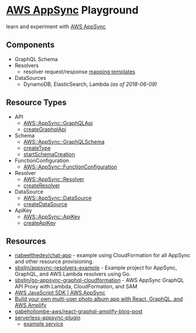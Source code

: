# [AWS AppSync](https://aws.amazon.com/appsync/) Playground

learn and experiment with [AWS AppSync](https://aws.amazon.com/appsync/)

## Components

* GraphQL Schema
* Resolvers
    * resolver request/response [mapping templates](https://docs.aws.amazon.com/appsync/latest/devguide/resolver-mapping-template-reference.html)
* DataSources
    * DynamoDB, ElasticSearch, Lambda *(as of 2018-06-09)*

## Resource Types

* API
    * [AWS::AppSync::GraphQLApi](https://docs.aws.amazon.com/AWSCloudFormation/latest/UserGuide/aws-resource-appsync-graphqlapi.html)
    * [createGraphqlApi](https://docs.aws.amazon.com/AWSJavaScriptSDK/latest/AWS/AppSync.html#createGraphqlApi-property)
* Schema
    * [AWS::AppSync::GraphQLSchema](https://docs.aws.amazon.com/AWSCloudFormation/latest/UserGuide/aws-resource-appsync-graphqlschema.html)
    * [createType](https://docs.aws.amazon.com/AWSJavaScriptSDK/latest/AWS/AppSync.html#createType-property)
    * [startSchemaCreation](https://docs.aws.amazon.com/AWSJavaScriptSDK/latest/AWS/AppSync.html#startSchemaCreation-property)
* FunctionConfiguration
  * [AWS::AppSync::FunctionConfiguration](https://docs.aws.amazon.com/AWSCloudFormation/latest/UserGuide/aws-resource-appsync-functionconfiguration.htm)
* Resolver
    * [AWS::AppSync::Resolver](https://docs.aws.amazon.com/AWSCloudFormation/latest/UserGuide/aws-resource-appsync-resolver.html)
    * [createResolver](https://docs.aws.amazon.com/AWSJavaScriptSDK/latest/AWS/AppSync.html#createResolver-property)
* DataSource
    * [AWS::AppSync::DataSource](https://docs.aws.amazon.com/AWSCloudFormation/latest/UserGuide/aws-resource-appsync-datasource.html)
    * [createDataSource](https://docs.aws.amazon.com/AWSJavaScriptSDK/latest/AWS/AppSync.html#createDataSource-property)
* ApiKey
    * [AWS::AppSync::ApiKey](https://docs.aws.amazon.com/AWSCloudFormation/latest/UserGuide/aws-resource-appsync-apikey.html)
    * [createApiKey](https://docs.aws.amazon.com/AWSJavaScriptSDK/latest/AWS/AppSync.html#createApiKey-property)

## Resources

* [nabeelthedev/chat-app](https://github.com/nabeelthedev/chat-app) - example using CloudFormation for all AppSync and other resource provisioning.
* [sbstjn/appsync-resolvers-example](https://github.com/sbstjn/appsync-resolvers-example) - Example project for AppSync, GraphQL, and AWS Lambda resolvers using Go.
* [sbstjn/go-appsync-graphql-cloudformation](https://github.com/sbstjn/go-appsync-graphql-cloudformation) - AWS AppSync GraphQL API Proxy with Lambda, CloudFormation, and SAM
* [AWS JavaScript SDK | AWS.AppSync](https://docs.aws.amazon.com/AWSJavaScriptSDK/latest/AWS/AppSync.html)
* [Build your own multi-user photo album app with React, GraphQL, and AWS Amplify](https://read.acloud.guru/build-your-own-multi-user-photo-album-app-with-react-graphql-and-aws-amplify-18d9cfe27f60)
* [gabehollombe-aws/react-graphql-amplify-blog-post](https://github.com/gabehollombe-aws/react-graphql-amplify-blog-post)
* [serverless-appsync-plugin](https://github.com/sid88in/serverless-appsync-plugin)
    * [example service](https://github.com/sid88in/serverless-appsync-plugin/tree/master/example)